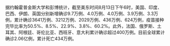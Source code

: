 据约翰霍普金斯大学和彭博统计，截至美东时间8月13日下午6时，美国、印度、巴西、伊朗、英国分别新增确诊9.7万例、4.0万例、4.0万例、3.9万例、3.3万例，累计确诊3641万例、3212万例、2029万例、436万例、624万例，疫苗接种完毕比率为50.5%、8.5%、22.9%、3.8%、60.2%。此外，法国、俄罗斯、土耳其、阿根廷、哥伦比亚、西班牙、意大利累计确诊超过400万例。目前全球累计确诊2.06亿例，累计死亡434万例。